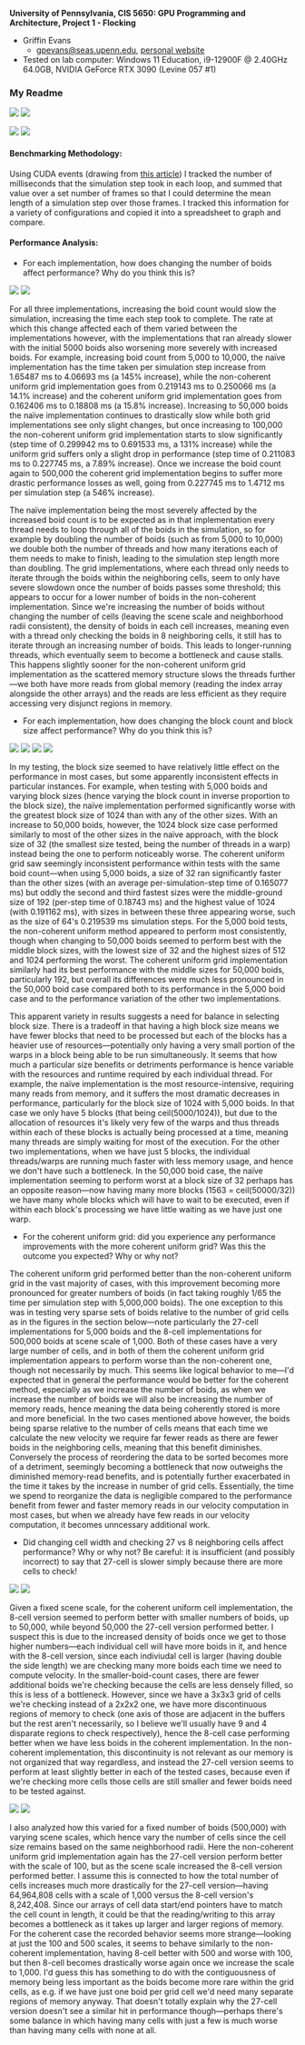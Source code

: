 **University of Pennsylvania, CIS 5650: GPU Programming and Architecture,
Project 1 - Flocking**

* Griffin Evans
  * gpevans@seas.upenn.edu, [personal website](evanses.com/griffin)
* Tested on lab computer: Windows 11 Education, i9-12900F @ 2.40GHz 64.0GB, NVIDIA GeForce RTX 3090 (Levine 057 #1)

### My Readme

![](images/Screenshot%202025-09-04%20191957.png)
![](images/Screenshot%202025-09-04%20192620.png)

![](gifs/gif2.gif)
![](gifs/gif5.gif)

#### Benchmarking Methodology:

Using CUDA events (drawing from [this article](http://developer.nvidia.com/blog/how-implement-performance-metrics-cuda-cc/)) I tracked the number of milliseconds that the simulation step took in each loop, and summed that value over a set number of frames so that I could determine the mean length of a simulation step over those frames. I tracked this information for a variety of configurations and copied it into a spreadsheet to graph and compare.

#### Performance Analysis:

- For each implementation, how does changing the number of boids affect performance? Why do you think this is?

![](images/Time%20Per%20Step%20(s)%20vs.%20Boid%20Count.png)
![](images/Simulation%20Steps%20Per%20Second%20vs.%20Boid%20Count.png)

For all three implementations, increasing the boid count would slow the simulation, increasing the time each step took to complete. The rate at which this change affected each of them varied between the implementations however, with the implementations that ran already slower with the initial 5000 boids also worsening more severely with increased boids. For example, increasing boid count from 5,000 to 10,000, the naïve implementation has the time taken per simulation step increase from 1.65487 ms to 4.06693 ms (a 145% increase), while the non-coherent uniform grid implementation goes from 0.219143 ms to 0.250066 ms (a 14.1% increase) and the coherent uniform grid implementation goes from 0.162406 ms to 0.18808 ms (a 15.8% increase). Increasing to 50,000 boids the naïve implementation continues to drastically slow while both grid implementations see only slight changes, but once increasing to 100,000 the non-coherent uniform grid implementation starts to slow significantly (step time of 0.299942 ms to 0.691533 ms, a 131% increase) while the uniform grid suffers only a slight drop in performance (step time of 0.211083 ms to 0.227745 ms, a 7.89% increase). Once we increase the boid count again to 500,000 the coherent grid implementation begins to suffer more drastic performance losses as well, going from 0.227745 ms to 1.4712 ms per simulation step (a 546% increase).

The naïve implementation being the most severely affected by the increased boid count is to be expected as in that implementation every thread needs to loop through all of the boids in the simulation, so for example by doubling the number of boids (such as from 5,000 to 10,000) we double both the number of threads and how many iterations each of them needs to make to finish, leading to the simulation step length more than doubling. The grid implementations, where each thread only needs to iterate through the boids within the neighboring cells, seem to only have severe slowdown once the number of boids passes some threshold; this appears to occur for a lower number of boids in the non-coherent implementation. Since we're increasing the number of boids without changing the number of cells (leaving the scene scale and neighborhood radii consistent), the density of boids in each cell increases, meaning even with a thread only checking the boids in 8 neighboring cells, it still has to iterate through an increasing number of boids. This leads to longer-running threads, which eventually seem to become a bottleneck and cause stalls. This happens slightly sooner for the non-coherent uniform grid implementation as the scattered memory structure slows the threads further—we both have more reads from global memory (reading the index array alongside the other arrays) and the reads are less efficient as they require accessing very disjunct regions in memory.

- For each implementation, how does changing the block count and block size affect performance? Why do you think this is?

![](images/Time%20Per%20Step%20(ms)%20vs.%20Block%20Size%20with%205,000%20Boids.png)
![](images/Simulation%20Steps%20Per%20Second%20vs.%20Block%20Size%20with%205,000%20Boids.png)
![](images/Time%20Per%20Step%20(ms)%20vs.%20Block%20Size%20with%2050,000%20Boids.png)
![](images/Simulation%20Steps%20Per%20Second%20vs.%20Block%20Size%20with%2050,000%20Boids.png)

In my testing, the block size seemed to have relatively little effect on the performance in most cases, but some apparently inconsistent effects in particular instances. For example, when testing with 5,000 boids and varying block sizes (hence varying the block count in inverse proportion to the block size), the naïve implementation performed significantly worse with the greatest block size of 1024 than with any of the other sizes. With an increase to 50,000 boids, however, the 1024 block size case performed similarly to most of the other sizes in the naïve approach, with the block size of 32 (the smallest size tested, being the number of threads in a warp) instead being the one to perform noticeably worse. The coherent uniform grid saw seemingly inconsistent performance within tests with the same boid count—when using 5,000 boids, a size of 32 ran significantly faster than the other sizes (with an average per-simulation-step time of 0.165077 ms) but oddly the second and third fastest sizes were the middle-ground size of 192 (per-step time of 0.18743 ms) and the highest value of 1024 (with 0.191162 ms), with sizes in between these three appearing worse, such as the size of 64's 0.219539 ms simulation steps. For the 5,000 boid tests, the non-coherent uniform method appeared to perform most consistently, though when changing to 50,000 boids seemed to perform best with the middle block sizes, with the lowest size of 32 and the highest sizes of 512 and 1024 performing the worst. The coherent uniform grid implementation similarly had its best performance with the middle sizes for 50,000 boids, particularly 192, but overall its differences were much less pronounced in the 50,000 boid case compared both to its performance in the 5,000 boid case and to the performance variation of the other two implementations.

This apparent variety in results suggests a need for balance in selecting block size. There is a tradeoff in that having a high block size means we have fewer blocks that need to be processed but each of the blocks has a heavier use of resources—potentially only having a very small portion of the warps in a block being able to be run simultaneously. It seems that how much a particular size benefits or detriments performance is hence variable with the resources and runtime required by each individual thread. For example, the naïve implementation is the most resource-intensive, requiring many reads from memory, and it suffers the most dramatic decreases in performance, particularly for the block size of 1024 with 5,000 boids. In that case we only have 5 blocks (that being ceil(5000/1024)), but due to the allocation of resources it's likely very few of the warps and thus threads within each of these blocks is actually being processed at a time, meaning many threads are simply waiting for most of the execution. For the other two implementations, when we have just 5 blocks, the individual threads/warps are running much faster with less memory usage, and hence we don't have such a bottleneck. In the 50,000 boid case, the naïve implementation seeming to perform worst at a block size of 32 perhaps has an opposite reason—now having many more blocks (1563 = ceil(50000/32)) we have many whole blocks which will have to wait to be executed, even if within each block's processing we have little waiting as we have just one warp.

- For the coherent uniform grid: did you experience any performance improvements with the more coherent uniform grid? Was this the outcome you expected? Why or why not?

The coherent uniform grid performed better than the non-coherent uniform grid in the vast majority of cases, with this improvement becoming more pronounced for greater numbers of boids (in fact taking roughly 1/65 the time per simulation step with 5,000,000 boids). The one exception to this was in testing very sparse sets of boids relative to the number of grid cells as in the figures in the section below—note particularly the 27-cell implementations for 5,000 boids and the 8-cell implementations for 500,000 boids at scene scale of 1,000. Both of these cases have a very large number of cells, and in both of them the coherent uniform grid implementation appears to perform worse than the non-coherent one, though not necessarily by much. This seems like logical behavior to me—I'd expected that in general the performance would be better for the coherent method, especially as we increase the number of boids, as when we increase the number of boids we will also be increasing the number of memory reads, hence meaning the data being coherently stored is more and more beneficial. In the two cases mentioned above however, the boids being sparse relative to the number of cells means that each time we calculate the new velocity we require far fewer reads as there are fewer boids in the neighboring cells, meaning that this benefit diminishes. Conversely the process of reordering the data to be sorted becomes more of a detriment, seemingly becoming a bottleneck that now outweighs the diminished memory-read benefits, and is potentially further exacerbated in the time it takes by the increase in number of grid cells. Essentially, the time we spend to reorganize the data is negligible compared to the performance benefit from fewer and faster memory reads in our velocity computation in most cases, but when we already have few reads in our velocity computation, it becomes unncessary additional work.

- Did changing cell width and checking 27 vs 8 neighboring cells affect performance? Why or why not? Be careful: it is insufficient (and possibly incorrect) to say that 27-cell is slower simply because there are more cells to check!

![](images/Time%20Per%20Step%20(ms)%20vs.%20Boid%20Count%20for%20Different%20Cell%20Checking%20Methods.png)
![](images/Simulation%20Steps%20Per%20Second%20vs%20Boid%20Count%20for%20Different%20Cell%20Checking.png)

Given a fixed scene scale, for the coherent uniform cell implementation, the 8-cell version seemed to perform better with smaller numbers of boids, up to 50,000, while beyond 50,000 the 27-cell version performed better. I suspect this is due to the increased density of boids once we get to those higher numbers—each individual cell will have more boids in it, and hence with the 8-cell version, since each indiviudal cell is larger (having double the side length) we are checking many more boids each time we need to compute velocity. In the smaller-boid-count cases, there are fewer additional boids we're checking because the cells are less densely filled, so this is less of a bottleneck. However, since we have a 3x3x3 grid of cells we're checking instead of a 2x2x2 one, we have more discontinuous regions of memory to check (one axis of those are adjacent in the buffers but the rest aren't necessarily, so I believe we'll usually have 9 and 4 disparate regions to check respectively), hence the 8-cell case performing better when we have less boids in the coherent implementation. In the non-coherent implementation, this discontinuity is not relevant as our memory is not organized that way regardless, and instead the 27-cell version seems to perform at least slightly better in each of the tested cases, because even if we're checking more cells those cells are still smaller and fewer boids need to be tested against.

![](images/Time%20Per%20Step%20(ms)%20vs.%20Scene%20Scale%20for%20Different%20Cell%20Checking%20Methods.png)
![](images/Simulation%20Steps%20Per%20Second%20vs.%20Scene%20Scale%20for%20Different%20Cell%20Checking%20Methods.png)

I also analyzed how this varied for a fixed number of boids (500,000) with varying scene scales, which hence vary the number of cells since the cell size remains based on the same neighborhood radii. Here the non-coherent uniform grid implementation again has the 27-cell version perform better with the scale of 100, but as the scene scale increased the 8-cell version performed better. I assume this is connected to how the total number of cells increases much more drastically for the 27-cell version—having 64,964,808 cells with a scale of 1,000 versus the 8-cell version's 8,242,408. Since our arrays of cell data start/end pointers have to match the cell count in length, it could be that the reading/writing to this array becomes a bottleneck as it takes up larger and larger regions of memory. For the coherent case the recorded behavior seems more strange—looking at just the 100 and 500 scales, it seems to behave similarly to the non-coherent implementation, having 8-cell better with 500 and worse with 100, but then 8-cell becomes drastically worse again once we increase the scale to 1,000. I'd guess this has something to do with the contiguousness of memory being less important as the boids become more rare within the grid cells, as e.g. if we have just one boid per grid cell we'd need many separate regions of memory anyway. That doesn't totally explain why the 27-cell version doesn't see a similar hit in performance though—perhaps there's some balance in which having many cells with just a few is much worse than having many cells with none at all.
